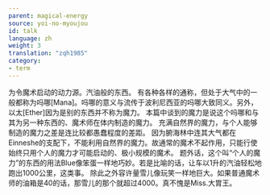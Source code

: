 ```yaml
---
parent: magical-energy
source: yoi-no-myoujou
id: talk
language: zh
weight: 3
translation: "zqh1985"
category:
- term
---
```


为令魔术启动的动力源。汽油般的东西。
有各种各样的通称，但处于大气中的一般都称为吗哪[Mana]。吗哪的意义与流传于波利尼西亚的吗哪大致同义。另外，以太[Ether]因为是别的东西并不称为魔力。
本篇中谈到的魔力是说这个吗哪和与其为另一种东西的、魔术师在体内制造的魔力。
充满自然界的魔力，与个人能够制造的魔力之差是连比较都愚蠢程度的差距。
因为腑海林中连其大气都在Einneshe的支配下，不能利用自然界的魔力。故通常的魔术不起作用，只能行使始终只用个人的魔力才可能启动的、极小规模的魔术。
题外话，这个叫“个人的魔力”的东西的用法Blue像笨蛋一样地巧妙。若是比喻的话，让车以1升的汽油轻松地跑出1000公里，这类事。
除此之外容许量雪儿像玩笑一样地巨大。如果普通魔术师的油箱是40的话，那雪儿的那个就超过4000。真不愧是Miss.大胃王。
